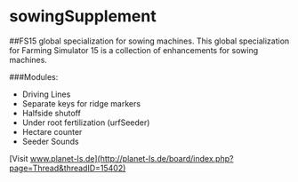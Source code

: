 sowingSupplement
================

##FS15 global specialization for sowing machines.
This global specialization for Farming Simulator 15 is a collection of enhancements for sowing machines.

###Modules:
* Driving Lines
* Separate keys for ridge markers
* Halfside shutoff
* Under root fertilization (urfSeeder)
* Hectare counter
* Seeder Sounds

[Visit www.planet-ls.de](http://planet-ls.de/board/index.php?page=Thread&threadID=15402)
